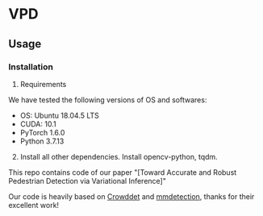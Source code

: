 # VPD
## Usage
### Installation
1. Requirements

We have tested the following versions of OS and softwares:

- OS: Ubuntu 18.04.5 LTS
- CUDA: 10.1
- PyTorch 1.6.0
- Python 3.7.13

2. Install all other dependencies.
Install opencv-python, tqdm.


This repo contains code of our paper "[Toward Accurate and Robust Pedestrian Detection via Variational Inference]"

Our code is heavily based on [Crowddet](https://github.com/Purkialo/CrowdDet) and [mmdetection](https://github.com/open-mmlab/mmdetection), thanks for their excellent work!
